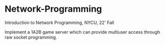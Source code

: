 # Network-Programming
Introduction to Network Programming, NYCU, 22' Fall

Implement a 1A2B game server which can provide multiuser access through raw socket programming.
